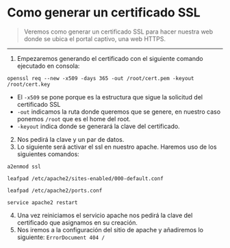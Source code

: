 # Como generar un certificado SSL
> Veremos como generar un certificado SSL para hacer nuestra web donde se ubica el portal captivo, una web HTTPS.

---

1. Empezaremos generando el certificado con el siguiente comando ejecutado en consola:
```
openssl req --new -x509 -days 365 -out /root/cert.pem -keyout /root/cert.key
```
- El `-x509` se pone porque es la estructura que sigue la solicitud del certificado SSL
- `-out` indicamos la ruta donde queremos que se genere, en nuestro caso ponemos `/root` que es el home del root.
- `-keyout` indica donde se generará la clave del certificado.
2. Nos pedirá la clave y un par de datos.
3. Lo siguiente será activar el ssl en nuestro apache. Haremos uso de los siguientes comandos:
```
a2enmod ssl

leafpad /etc/apache2/sites-enabled/000-default.conf

leafpad /etc/apache2/ports.conf

service apache2 restart
```
4. Una vez reiniciamos el servicio apache nos pedirá la clave del certificado que asignamos en su creación.
5. Nos iremos a la configuración del sitio de apache y añadiremos lo siguiente: `ErrorDocument 404 /`
